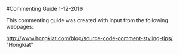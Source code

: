 #Commenting Guide 1-12-2016

This commenting guide was created with input from the following webpages:

http://www.hongkiat.com/blog/source-code-comment-styling-tips/ "Hongkiat"
